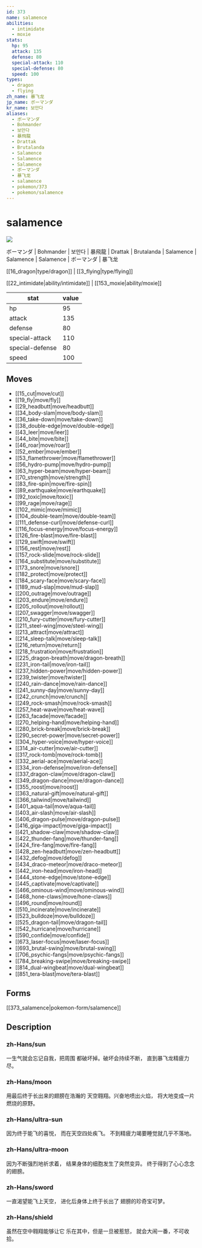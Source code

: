 ```yaml
---
id: 373
name: salamence
abilities:
  - intimidate
  - moxie
stats:
  hp: 95
  attack: 135
  defense: 80
  special-attack: 110
  special-defense: 80
  speed: 100
types:
  - dragon
  - flying
zh_name: 暴飞龙
jp_name: ボーマンダ
kr_name: 보만다
aliases:
  - ボーマンダ
  - Bohmander
  - 보만다
  - 暴飛龍
  - Drattak
  - Brutalanda
  - Salamence
  - Salamence
  - Salamence
  - ボーマンダ
  - 暴飞龙
  - salamence
  - pokemon/373
  - pokemon/salamence
---
```

# salamence

![](https://raw.githubusercontent.com/PokeAPI/sprites/master/sprites/pokemon/373.png)

ボーマンダ | Bohmander | 보만다 | 暴飛龍 | Drattak | Brutalanda | Salamence | Salamence | Salamence | ボーマンダ | 暴飞龙

[[16_dragon|type/dragon]] | [[3_flying|type/flying]]

[[22_intimidate|ability/intimidate]] | [[153_moxie|ability/moxie]]

|stat|value|
|---|---|
|hp|95|
|attack|135|
|defense|80|
|special-attack|110|
|special-defense|80|
|speed|100|


## Moves

- [[15_cut|move/cut]]
- [[19_fly|move/fly]]
- [[29_headbutt|move/headbutt]]
- [[34_body-slam|move/body-slam]]
- [[36_take-down|move/take-down]]
- [[38_double-edge|move/double-edge]]
- [[43_leer|move/leer]]
- [[44_bite|move/bite]]
- [[46_roar|move/roar]]
- [[52_ember|move/ember]]
- [[53_flamethrower|move/flamethrower]]
- [[56_hydro-pump|move/hydro-pump]]
- [[63_hyper-beam|move/hyper-beam]]
- [[70_strength|move/strength]]
- [[83_fire-spin|move/fire-spin]]
- [[89_earthquake|move/earthquake]]
- [[92_toxic|move/toxic]]
- [[99_rage|move/rage]]
- [[102_mimic|move/mimic]]
- [[104_double-team|move/double-team]]
- [[111_defense-curl|move/defense-curl]]
- [[116_focus-energy|move/focus-energy]]
- [[126_fire-blast|move/fire-blast]]
- [[129_swift|move/swift]]
- [[156_rest|move/rest]]
- [[157_rock-slide|move/rock-slide]]
- [[164_substitute|move/substitute]]
- [[173_snore|move/snore]]
- [[182_protect|move/protect]]
- [[184_scary-face|move/scary-face]]
- [[189_mud-slap|move/mud-slap]]
- [[200_outrage|move/outrage]]
- [[203_endure|move/endure]]
- [[205_rollout|move/rollout]]
- [[207_swagger|move/swagger]]
- [[210_fury-cutter|move/fury-cutter]]
- [[211_steel-wing|move/steel-wing]]
- [[213_attract|move/attract]]
- [[214_sleep-talk|move/sleep-talk]]
- [[216_return|move/return]]
- [[218_frustration|move/frustration]]
- [[225_dragon-breath|move/dragon-breath]]
- [[231_iron-tail|move/iron-tail]]
- [[237_hidden-power|move/hidden-power]]
- [[239_twister|move/twister]]
- [[240_rain-dance|move/rain-dance]]
- [[241_sunny-day|move/sunny-day]]
- [[242_crunch|move/crunch]]
- [[249_rock-smash|move/rock-smash]]
- [[257_heat-wave|move/heat-wave]]
- [[263_facade|move/facade]]
- [[270_helping-hand|move/helping-hand]]
- [[280_brick-break|move/brick-break]]
- [[290_secret-power|move/secret-power]]
- [[304_hyper-voice|move/hyper-voice]]
- [[314_air-cutter|move/air-cutter]]
- [[317_rock-tomb|move/rock-tomb]]
- [[332_aerial-ace|move/aerial-ace]]
- [[334_iron-defense|move/iron-defense]]
- [[337_dragon-claw|move/dragon-claw]]
- [[349_dragon-dance|move/dragon-dance]]
- [[355_roost|move/roost]]
- [[363_natural-gift|move/natural-gift]]
- [[366_tailwind|move/tailwind]]
- [[401_aqua-tail|move/aqua-tail]]
- [[403_air-slash|move/air-slash]]
- [[406_dragon-pulse|move/dragon-pulse]]
- [[416_giga-impact|move/giga-impact]]
- [[421_shadow-claw|move/shadow-claw]]
- [[422_thunder-fang|move/thunder-fang]]
- [[424_fire-fang|move/fire-fang]]
- [[428_zen-headbutt|move/zen-headbutt]]
- [[432_defog|move/defog]]
- [[434_draco-meteor|move/draco-meteor]]
- [[442_iron-head|move/iron-head]]
- [[444_stone-edge|move/stone-edge]]
- [[445_captivate|move/captivate]]
- [[466_ominous-wind|move/ominous-wind]]
- [[468_hone-claws|move/hone-claws]]
- [[496_round|move/round]]
- [[510_incinerate|move/incinerate]]
- [[523_bulldoze|move/bulldoze]]
- [[525_dragon-tail|move/dragon-tail]]
- [[542_hurricane|move/hurricane]]
- [[590_confide|move/confide]]
- [[673_laser-focus|move/laser-focus]]
- [[693_brutal-swing|move/brutal-swing]]
- [[706_psychic-fangs|move/psychic-fangs]]
- [[784_breaking-swipe|move/breaking-swipe]]
- [[814_dual-wingbeat|move/dual-wingbeat]]
- [[851_tera-blast|move/tera-blast]]

## Forms



[[373_salamence|pokemon-form/salamence]]

## Description

### zh-Hans/sun

一生气就会忘记自我，把周围
都破坏掉。破坏会持续不断，
直到暴飞龙精疲力尽。

### zh-Hans/moon

用最后终于长出来的翅膀在浩瀚的
天空翱翔。兴奋地喷出火焰，
将大地变成一片燃烧的原野。

### zh-Hans/ultra-sun

因为终于能飞的喜悦，
而在天空四处疾飞。
不到精疲力竭要睡觉就几乎不落地。

### zh-Hans/ultra-moon

因为不断强烈地祈求着，
结果身体的细胞发生了突然变异。
终于得到了心心念念的翅膀。

### zh-Hans/sword

一直渴望能飞上天空，
进化后身体上终于长出了
翅膀的珍奇宝可梦。

### zh-Hans/shield

虽然在空中翱翔能够让它
乐在其中，但是一旦被惹怒，
就会大闹一番，不可收拾。

